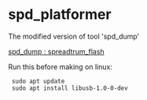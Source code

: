 # spd_platformer
The modified version of tool 'spd_dump'

[spd_dump : spreadtrum_flash](https://github.com/TomKing062/spreadtrum_flash)

Run this before making on linux:

     sudo apt update
     sudo apt install libusb-1.0-0-dev
